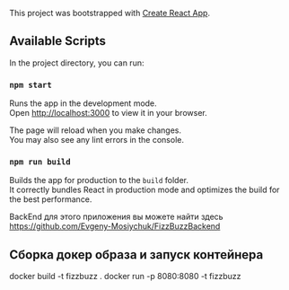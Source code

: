 This project was bootstrapped with [Create React App](https://github.com/facebook/create-react-app).

## Available Scripts

In the project directory, you can run:

### `npm start`

Runs the app in the development mode.\
Open [http://localhost:3000](http://localhost:3000) to view it in your browser.

The page will reload when you make changes.\
You may also see any lint errors in the console.

### `npm run build`

Builds the app for production to the `build` folder.\
It correctly bundles React in production mode and optimizes the build for the best performance.


BackEnd для этого приложения вы можете найти здесь https://github.com/Evgeny-Mosiychuk/FizzBuzzBackend


## Сборка докер образа и запуск контейнера

docker build -t fizzbuzz .
docker run -p 8080:8080 -t fizzbuzz
